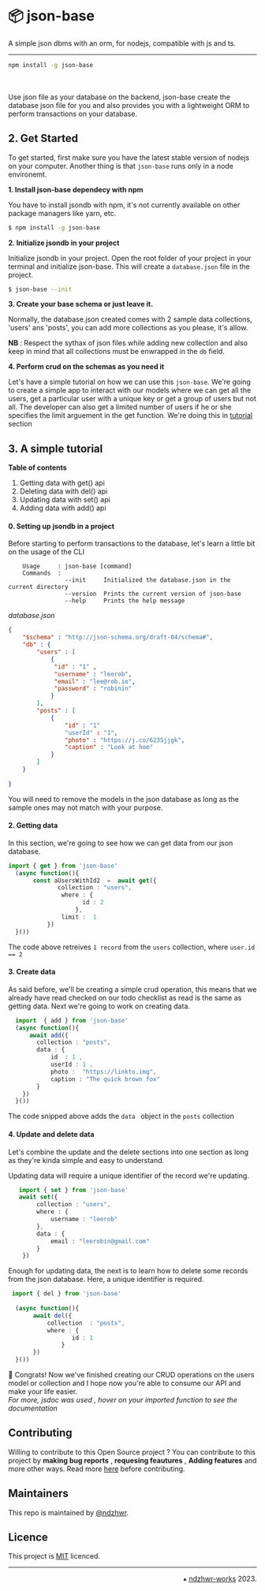 # **📦 json-base**
A simple json dbms with an orm, for nodejs, compatible with js and ts.
___

```bash
npm install -g json-base
```

<br></br>
Use json file as your database on the backend, json-base create the database json file for you and also provides you with a lightweight ORM to perform transactions on your database.

## 2. Get Started

To get started, first make sure you have the latest stable version of nodejs on your computer. Another thing is that `json-base` runs only in a node environemt.


**1. Install json-base dependecy with npm**  

You have to install jsondb with npm, it's not currently available on other package managers like yarn, etc.
```bash
$ npm install -g json-base
```

**2. Initialize jsondb in your project**  

Initialize jsondb in your project. Open the root folder of your project in your terminal and initialize json-base. This will create a `database.json` file in the project.

```bash
$ json-base --init
```

**3. Create your base schema or just leave it.**  

Normally, the database.json created comes with 2 sample data collections, 'users' ans 'posts', you can add more collections as you please, it's allow.   

**NB** : Respect the sythax of json files while adding new collection and also keep in mind that all collections must be enwrapped in the  `db`  field.
<br>


**4. Perform crud on the schemas as you need it**  

Let's have a simple tutorial on how we can use this `json-base`. We're going to create a simple app to interact with our models where we can get all the  users, get a particular user with a unique key or get a group of users but not all. The developer can also get a limited number of users if he or she specifies the limit arguement in the get function. We're doing this in [tutorial](#3-a-simple-tutorial) section

## 3. A simple tutorial 

**Table of contents**  
1. Getting data with get() api
2. Deleting data with del() api
3. Updating data with set() api
4. Adding data with add() api

#### 0. Setting up jsondb in a project
Before starting to perform transactions to the database, let's 
learn a little bit on the usage of the  CLI 
```
    Usage     : json-base [command]
    Commands  :  
                --init     Initialized the database.json in the current directory
                --version  Prints the current version of json-base
                --help     Prints the help message

```

*database.json*
```json
{
    "$schema" : "http://json-schema.org/draft-04/schema#",
    "db" : {
        "users" : [
            {
             "id" : "1" ,
             "username" : "leerob",
             "email" : "lee@rob.io",
             "password" : "robinin"   
            }
        ],
        "posts" : [
            {
                "id" : "1"
                "userId" : "1",
                "photo" : "https://j.co/6235jjgk",
                "caption" : "Look at hom"
            }
        ]
    }
    
}
```

You will need to remove the models in the json database as long as the sample ones may not match  with your purpose.

#### 2. Getting data
In this section, we're going to see how we can get data from our json database.   
```ts
import { get } from 'json-base'
  (async function(){
       const aUsersWithId2  =  await get({
              collection : "users",
               where : {
                     id : 2
                   },
               limit :  1
           })
  }())
```
The code above retreives `1 record` from the `users` collection, where `user.id == 2`

#### 3. Create data
As said before, we'll be creating  a simple crud operation, this means that we already have read checked on our todo checklist as read is the same as getting data. Next we're going to work on creating data.
```ts
  import  { add } from 'json-base'
  (async function(){
      await add({
        collection : "posts",
        data : {
            id  : 1 ,
            userId : 1 ,
            photo :  "https://linkto.img",
            caption : "The quick brown fox"
        }
    })
  }())
```
The code snipped above adds the `data ` object in the `posts` collection 

#### 4. Update and delete data

Let's combine the update and  the delete  sections into one section as long as they're kinda simple and easy to understand.

Updating data will require a unique identifier of the record we're updating.
```ts
   import { set } from 'json-base'
   await set({
        collection : "users",
        where : {
            username : "leerob"
        },
        data : {
            email : "leerobin@gmail.com"
        }
    })
```

Enough for updating data, the next is to learn how to delete some records from the json database. Here, a unique identifier is required.

```ts
 import { del } from 'json-base'
  
  (async function(){
       await del({
           collection  : "posts",
           where : {
                  id : 1 
               }     
       })
  }())
```

🎉 Congrats! Now we've finished creating our CRUD operations on the users model or collection and I hope now you're able to consume our API and make your life easier.  
*For more, jsdoc was used , hover on your imported function to see the documentation*


## Contributing
Willing to contribute to this Open Source project ?
You can contribute to this project by **making bug reports** , **requesing feautures** ,  **Adding features** and more other ways. Read more  [here](CONTRIBUTING.md) before contributing.

## Maintainers
This repo is  maintained by [@ndzhwr](https://github.com/ndzhwr).

## Licence
This project is [MIT](LICENCE) licenced.
___

<p align="right">⁕ <a href="https://github.com/ndzhwr/works">ndzhwr-works</a> 2023. </p>